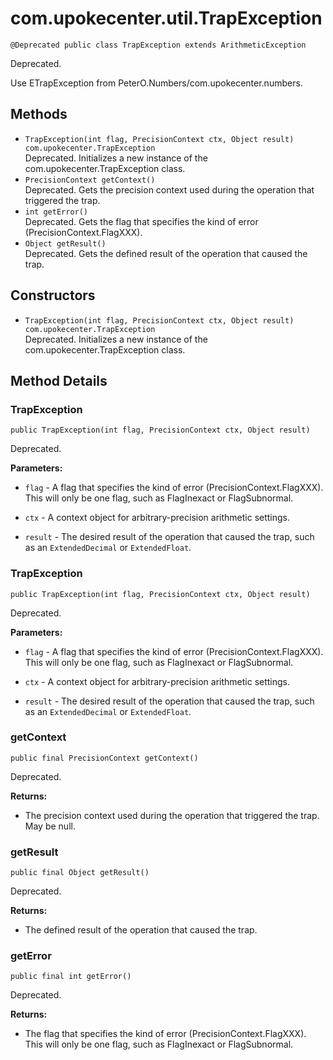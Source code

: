 # com.upokecenter.util.TrapException

    @Deprecated public class TrapException extends ArithmeticException

Deprecated.&nbsp;
<div class='block'>Use ETrapException from PeterO.Numbers/com.upokecenter.numbers.</div>

## Methods

* `TrapException(int flag,
             PrecisionContext ctx,
             Object result) com.upokecenter.TrapException`<br>
 Deprecated.  Initializes a new instance of the com.upokecenter.TrapException
 class.
* `PrecisionContext getContext()`<br>
 Deprecated.  Gets the precision context used during the operation that triggered the
 trap.
* `int getError()`<br>
 Deprecated.  Gets the flag that specifies the kind of error (PrecisionContext.FlagXXX).
* `Object getResult()`<br>
 Deprecated.  Gets the defined result of the operation that caused the trap.

## Constructors

* `TrapException(int flag,
             PrecisionContext ctx,
             Object result) com.upokecenter.TrapException`<br>
 Deprecated.  Initializes a new instance of the com.upokecenter.TrapException
 class.

## Method Details

### TrapException
    public TrapException(int flag, PrecisionContext ctx, Object result)
Deprecated.&nbsp;

**Parameters:**

* <code>flag</code> - A flag that specifies the kind of error
 (PrecisionContext.FlagXXX). This will only be one flag, such as
 FlagInexact or FlagSubnormal.

* <code>ctx</code> - A context object for arbitrary-precision arithmetic settings.

* <code>result</code> - The desired result of the operation that caused the trap, such
 as an <code>ExtendedDecimal</code> or <code>ExtendedFloat</code>.

### TrapException
    public TrapException(int flag, PrecisionContext ctx, Object result)
Deprecated.&nbsp;

**Parameters:**

* <code>flag</code> - A flag that specifies the kind of error
 (PrecisionContext.FlagXXX). This will only be one flag, such as
 FlagInexact or FlagSubnormal.

* <code>ctx</code> - A context object for arbitrary-precision arithmetic settings.

* <code>result</code> - The desired result of the operation that caused the trap, such
 as an <code>ExtendedDecimal</code> or <code>ExtendedFloat</code>.

### getContext
    public final PrecisionContext getContext()
Deprecated.&nbsp;

**Returns:**

* The precision context used during the operation that triggered the
 trap. May be null.

### getResult
    public final Object getResult()
Deprecated.&nbsp;

**Returns:**

* The defined result of the operation that caused the trap.

### getError
    public final int getError()
Deprecated.&nbsp;

**Returns:**

* The flag that specifies the kind of error
 (PrecisionContext.FlagXXX). This will only be one flag, such as
 FlagInexact or FlagSubnormal.

